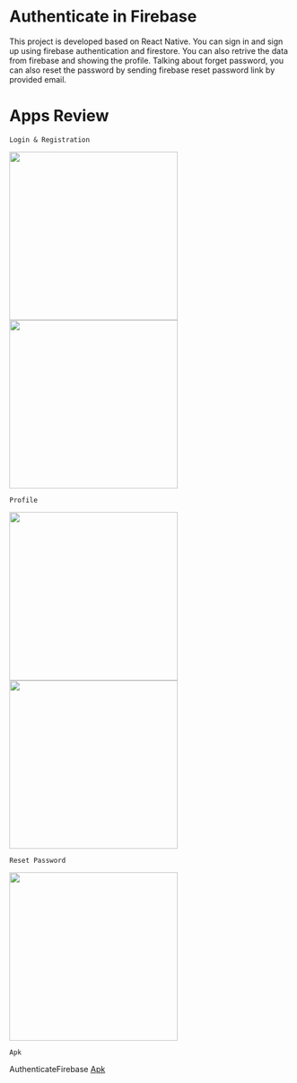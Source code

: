 # Authenticate in Firebase

This project is developed based on React Native. You can sign in and sign up using firebase authentication and firestore. You can also retrive the data from firebase and showing the profile. Talking about forget password, you can also reset the password by sending firebase reset password link by provided email.

# Apps Review

`Login & Registration`

<p>
  <img src="https://github.com/Saruj-chy/RNFirebase/blob/main/image/signin.jfif"   width="300" >
  <img src="https://github.com/Saruj-chy/RNFirebase/blob/main/image/signup.jfif"   width="300" >

</p>

`Profile`

<p>
    <img src="https://github.com/Saruj-chy/RNFirebase/blob/main/image/profile.jfif"   width="300" >
    <img src="https://github.com/Saruj-chy/RNFirebase/blob/main/image/update_profile.jfif"   width="300" >

</p>

`Reset Password`

<p>
    <img src="https://github.com/Saruj-chy/RNFirebase/blob/main/image/resetpassword.jfif"   width="300" >
</p>

`Apk`

<p>

AuthenticateFirebase <a href ="https://github.com/Saruj-chy/RNFirebase/blob/main/android/app/release/app-release.apk?raw=true" > Apk </a> <br/>

</p>
